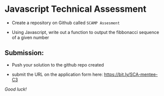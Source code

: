 # Javascript Technical Assessment  

- Create a repository on Github called ``SCAMP Assesment``

- Using Javascript, write out a function to output the fibbonacci sequence of a given number

## Submission: 

- Push your solution to the github repo created

- submit the URL on the application form here: https://bit.ly/SCA-mentee-C3

*Good luck!*
